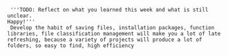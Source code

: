      '''TODO: Reflect on what you learned this week and what is still unclear.
    Happy!'''
     Develop the habit of saving files, installation packages, function libraries, file classification management will make you a lot of late refreshing, because a variety of projects will produce a lot of folders, so easy to find, high efficiency